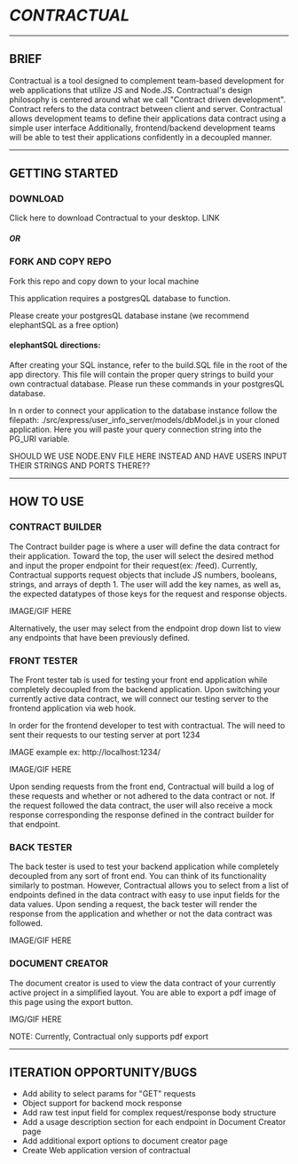 # ***CONTRACTUAL***
---
## BRIEF

Contractual is a tool designed to complement team-based development for web applications that utilize JS and Node.JS. Contractual's design philosophy is centered around what we call "Contract driven development".  Contract refers to the data contract between client and server. Contractual allows development teams to define their applications data contract using a simple user interface  Additionally, frontend/backend development teams will be able to test their applications confidently in a decoupled manner.

---
## GETTING STARTED

### DOWNLOAD 

Click here to download Contractual to your desktop. LINK

##### OR
### FORK AND COPY REPO

Fork this repo and copy down to your local machine

This application requires a postgresQL database to function.

Please create your postgresQL database instane (we recommend elephantSQL as a free option)

#### elephantSQL directions: 

After creating your SQL instance, refer to the build.SQL file in the root of the app directory. This file will contain the proper query strings to build your own contractual database. Please run these commands in your postgresQL database.

In n order to connect your application to the database instance follow the filepath: ./src/express/user_info_server/models/dbModel.js in your cloned application. Here you will paste your query connection string into the PG_URI variable.

SHOULD WE USE NODE.ENV FILE HERE INSTEAD AND HAVE USERS INPUT THEIR STRINGS AND PORTS THERE??

---
## HOW TO USE
	
### CONTRACT BUILDER

The Contract builder page is where a user will define the data contract for their application. Toward the top, the user will select the desired method and input the proper endpoint for their request(ex: /feed). Currently, Contractual supports request objects that include JS numbers, booleans, strings, and arrays of depth 1. The user will add the key names, as well as, the expected datatypes of those keys for the request and response objects.

IMAGE/GIF HERE

Alternatively, the user may select from the endpoint drop down list to view any endpoints that have been previously defined.

### FRONT TESTER

The Front tester tab is used for testing your front end application while completely decoupled from the backend application. Upon switching your currently active data contract, we will connect our testing server to the frontend application via web hook. 

In order for the frontend developer to test with contractual. The will need to sent their requests to our testing server at port 1234

IMAGE example
ex: http://localhost:1234/<yourEndpointHere>

IMAGE/GIF HERE

Upon sending requests from the front end, Contractual will build a log of these requests and whether or not adhered to the data contract or not. If the request followed the data contract, the user will also receive a mock response corresponding the response defined in the contract builder for that endpoint.

### BACK TESTER

The back tester  is used to test your backend application while completely decoupled from any sort of front end. You can think of its functionality similarly to postman. However, Contractual allows you to select from a list of endpoints defined in the data contract with easy to use input fields for the data values. Upon sending a request, the back tester will render the response from the application and whether or not the data contract was followed.

IMAGE/GIF HERE

### DOCUMENT CREATOR

The document creator is used to view the data contract of your currently active project in a simplified layout. You are able to export a pdf image of this page using the export button.

IMG/GIF HERE

 NOTE: Currently, Contractual only supports pdf export
 
---
## ITERATION OPPORTUNITY/BUGS

- Add ability to select params for "GET" requests
- Object support for backend mock response
- Add raw test input field for complex request/response body structure
- Add a usage description section for each endpoint in Document Creator page
- Add additional export options to document creator page
- Create Web application version of contractual
